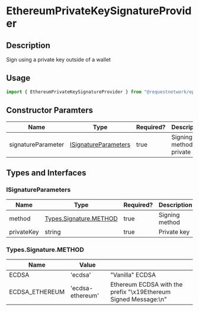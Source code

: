 # EthereumPrivateKeySignatureProvider

## Description

Sign using a private key outside of a wallet

## Usage

```typescript
import { EthereumPrivateKeySignatureProvider } from "@requestnetwork/epk-signature";
```

## Constructor Paramters

<table data-full-width="true"><thead><tr><th>Name</th><th>Type</th><th data-type="checkbox">Required?</th><th>Description</th></tr></thead><tbody><tr><td>signatureParameter</td><td><a href="ethereumprivatekeysignatureprovider.md#isignatureparameters">ISignatureParameters</a></td><td>true</td><td>Signing method and private key</td></tr></tbody></table>

## Types and Interfaces

### ISignatureParameters

<table data-full-width="true"><thead><tr><th>Name</th><th>Type</th><th data-type="checkbox">Required?</th><th>Description</th></tr></thead><tbody><tr><td>method</td><td><a href="ethereumprivatekeysignatureprovider.md#types.signature.method">Types.Signature.METHOD</a></td><td>true</td><td>Signing method</td></tr><tr><td>privateKey</td><td>string</td><td>true</td><td>Private key</td></tr></tbody></table>

### Types.Signature.METHOD

<table data-full-width="true"><thead><tr><th>Name</th><th>Value</th><th></th></tr></thead><tbody><tr><td>ECDSA</td><td>'ecdsa'</td><td>"Vanilla" ECDSA</td></tr><tr><td>ECDSA_ETHEREUM</td><td>'ecdsa-ethereum'</td><td>Ethereum ECDSA with the prefix "\x19Ethereum Signed Message:\n"</td></tr></tbody></table>
